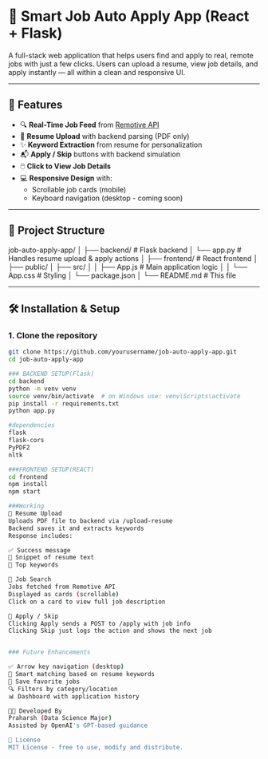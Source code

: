 # 🧠 Smart Job Auto Apply App (React + Flask)

A full-stack web application that helps users find and apply to real, remote jobs with just a few clicks. Users can upload a resume, view job details, and apply instantly — all within a clean and responsive UI.

---

## 🚀 Features

- 🔍 **Real-Time Job Feed** from [Remotive API](https://remotive.io/)
- 📄 **Resume Upload** with backend parsing (PDF only)
- ✨ **Keyword Extraction** from resume for personalization
- 📬 **Apply / Skip** buttons with backend simulation
- 🖱️ **Click to View Job Details**
- 💻 **Responsive Design** with:
  - Scrollable job cards (mobile)
  - Keyboard navigation (desktop - coming soon)

---

## 📁 Project Structure

job-auto-apply-app/
│
├── backend/ # Flask backend
│ └── app.py # Handles resume upload & apply actions
│
├── frontend/ # React frontend
│ ├── public/
│ ├── src/
│ │ ├── App.js # Main application logic
│ │ └── App.css # Styling
│ └── package.json
│
└── README.md # This file

---

## 🛠️ Installation & Setup

### 1. Clone the repository

```bash
git clone https://github.com/yourusername/job-auto-apply-app.git
cd job-auto-apply-app

### BACKEND SETUP(Flask)
cd backend
python -m venv venv
source venv/bin/activate  # on Windows use: venv\Scripts\activate
pip install -r requirements.txt
python app.py

#dependencies
flask
flask-cors
PyPDF2
nltk

###FRONTEND SETUP(REACT)
cd frontend
npm install
npm start

###Working
📄 Resume Upload
Uploads PDF file to backend via /upload-resume
Backend saves it and extracts keywords
Response includes:

✅ Success message
📄 Snippet of resume text
🧠 Top keywords

💼 Job Search
Jobs fetched from Remotive API
Displayed as cards (scrollable)
Click on a card to view full job description

📨 Apply / Skip
Clicking Apply sends a POST to /apply with job info
Clicking Skip just logs the action and shows the next job


### Future Enhancements

✅ Arrow key navigation (desktop)
🧠 Smart matching based on resume keywords
📝 Save favorite jobs
🔍 Filters by category/location
📊 Dashboard with application history

👨‍💻 Developed By
Praharsh (Data Science Major)
Assisted by OpenAI's GPT-based guidance

📄 License
MIT License - free to use, modify and distribute.